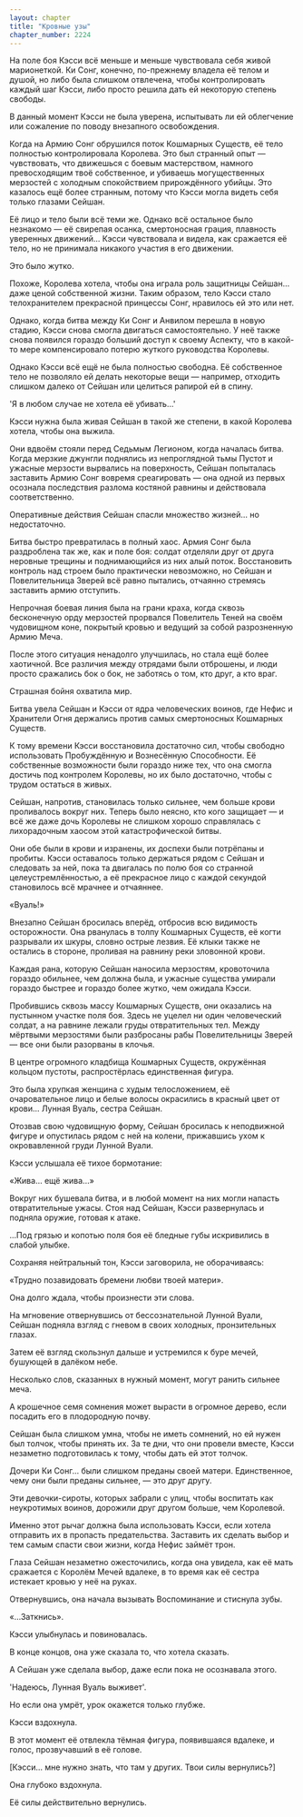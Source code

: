 ```yaml
---
layout: chapter
title: "Кровные узы"
chapter_number: 2224
---
```




На поле боя Кэсси всё меньше и меньше чувствовала себя живой марионеткой. Ки Сонг, конечно, по-прежнему владела её телом и душой, но либо была слишком отвлечена, чтобы контролировать каждый шаг Кэсси, либо просто решила дать ей некоторую степень свободы.

В данный момент Кэсси не была уверена, испытывать ли ей облегчение или сожаление по поводу внезапного освобождения.

Когда на Армию Сонг обрушился поток Кошмарных Существ, её тело полностью контролировала Королева. Это был странный опыт — чувствовать, что движешься с боевым мастерством, намного превосходящим твоё собственное, и убиваешь могущественных мерзостей с холодным спокойствием прирождённого убийцы. Это казалось ещё более странным, потому что Кэсси могла видеть себя только глазами Сейшан.

Её лицо и тело были всё теми же. Однако всё остальное было незнакомо — её свирепая осанка, смертоносная грация, плавность уверенных движений... Кэсси чувствовала и видела, как сражается её тело, но не принимала никакого участия в его движении.

Это было жутко.

Похоже, Королева хотела, чтобы она играла роль защитницы Сейшан... даже ценой собственной жизни. Таким образом, тело Кэсси стало телохранителем прекрасной принцессы Сонг, нравилось ей это или нет.

Однако, когда битва между Ки Сонг и Анвилом перешла в новую стадию, Кэсси снова смогла двигаться самостоятельно. У неё также снова появился гораздо больший доступ к своему Аспекту, что в какой-то мере компенсировало потерю жуткого руководства Королевы.

Однако Кэсси всё ещё не была полностью свободна. Её собственное тело не позволяло ей делать некоторые вещи — например, отходить слишком далеко от Сейшан или целиться рапирой ей в спину.

'Я в любом случае не хотела её убивать...'

Кэсси нужна была живая Сейшан в такой же степени, в какой Королева хотела, чтобы она выжила.

Они вдвоём стояли перед Седьмым Легионом, когда началась битва. Когда мерзкие джунгли поднялись из непроглядной тьмы Пустот и ужасные мерзости вырвались на поверхность, Сейшан попыталась заставить Армию Сонг вовремя среагировать — она одной из первых осознала последствия разлома костяной равнины и действовала соответственно.

Оперативные действия Сейшан спасли множество жизней... но недостаточно.

Битва быстро превратилась в полный хаос. Армия Сонг была раздроблена так же, как и поле боя: солдат отделяли друг от друга неровные трещины и поднимающийся из них алый поток. Восстановить контроль над строем было практически невозможно, но Сейшан и Повелительница Зверей всё равно пытались, отчаянно стремясь заставить армию отступить.

Непрочная боевая линия была на грани краха, когда сквозь бесконечную орду мерзостей прорвался Повелитель Теней на своём чудовищном коне, покрытый кровью и ведущий за собой разрозненную Армию Меча.

После этого ситуация ненадолго улучшилась, но стала ещё более хаотичной. Все различия между отрядами были отброшены, и люди просто сражались бок о бок, не заботясь о том, кто друг, а кто враг.

Страшная бойня охватила мир.

Битва увела Сейшан и Кэсси от ядра человеческих воинов, где Нефис и Хранители Огня держались против самых смертоносных Кошмарных Существ.

К тому времени Кэсси восстановила достаточно сил, чтобы свободно использовать Пробуждённую и Вознесённую Способности. Её собственные возможности были гораздо ниже тех, что она смогла достичь под контролем Королевы, но их было достаточно, чтобы с трудом остаться в живых.

Сейшан, напротив, становилась только сильнее, чем больше крови проливалось вокруг них. Теперь было неясно, кто кого защищает — и всё же даже дочь Королевы не слишком хорошо справлялась с лихорадочным хаосом этой катастрофической битвы.

Они обе были в крови и изранены, их доспехи были потрёпаны и пробиты. Кэсси оставалось только держаться рядом с Сейшан и следовать за ней, пока та двигалась по полю боя со странной целеустремлённостью, а её прекрасное лицо с каждой секундой становилось всё мрачнее и отчаяннее.

«Вуаль!»

Внезапно Сейшан бросилась вперёд, отбросив всю видимость осторожности. Она рванулась в толпу Кошмарных Существ, её когти разрывали их шкуры, словно острые лезвия. Её клыки также не остались в стороне, проливая на равнину реки зловонной крови.

Каждая рана, которую Сейшан наносила мерзостям, кровоточила гораздо обильнее, чем должна была, и ужасные существа умирали гораздо быстрее и гораздо более жутко, чем ожидала Кэсси.

Пробившись сквозь массу Кошмарных Существ, они оказались на пустынном участке поля боя. Здесь не уцелел ни один человеческий солдат, а на равнине лежали груды отвратительных тел. Между мёртвыми мерзостями были разбросаны рабы Повелительницы Зверей — все они были разорваны в клочья.

В центре огромного кладбища Кошмарных Существ, окружённая кольцом пустоты, распростёрлась единственная фигура.

Это была хрупкая женщина с худым телосложением, её очаровательное лицо и белые волосы окрасились в красный цвет от крови... Лунная Вуаль, сестра Сейшан.

Отозвав свою чудовищную форму, Сейшан бросилась к неподвижной фигуре и опустилась рядом с ней на колени, прижавшись ухом к окровавленной груди Лунной Вуали.

Кэсси услышала её тихое бормотание:

«Жива... ещё жива...»

Вокруг них бушевала битва, и в любой момент на них могли напасть отвратительные ужасы. Стоя над Сейшан, Кэсси развернулась и подняла оружие, готовая к атаке.

...Под грязью и копотью поля боя её бледные губы искривились в слабой улыбке.

Сохраняя нейтральный тон, Кэсси заговорила, не оборачиваясь:

«Трудно позавидовать бремени любви твоей матери».

Она долго ждала, чтобы произнести эти слова.

На мгновение отвернувшись от бессознательной Лунной Вуали, Сейшан подняла взгляд с гневом в своих холодных, пронзительных глазах.

Затем её взгляд скользнул дальше и устремился к буре мечей, бушующей в далёком небе.

Несколько слов, сказанных в нужный момент, могут ранить сильнее меча.

А крошечное семя сомнения может вырасти в огромное дерево, если посадить его в плодородную почву.

Сейшан была слишком умна, чтобы не иметь сомнений, но ей нужен был толчок, чтобы принять их. За те дни, что они провели вместе, Кэсси незаметно подготовилась к тому, чтобы дать ей этот толчок.

Дочери Ки Сонг... были слишком преданы своей матери. Единственное, чему они были преданы сильнее, — это друг другу.

Эти девочки-сироты, которых забрали с улиц, чтобы воспитать как неукротимых воинов, дорожили друг другом больше, чем Королевой.

Именно этот рычаг должна была использовать Кэсси, если хотела отправить их в пропасть предательства. Заставить их сделать выбор и тем самым спасти свои жизни, когда Нефис займёт трон.

Глаза Сейшан незаметно ожесточились, когда она увидела, как её мать сражается с Королём Мечей вдалеке, в то время как её сестра истекает кровью у неё на руках.

Отвернувшись, она начала вызывать Воспоминание и стиснула зубы.

«...Заткнись».

Кэсси улыбнулась и повиновалась.

В конце концов, она уже сказала то, что хотела сказать.

А Сейшан уже сделала выбор, даже если пока не осознавала этого.

'Надеюсь, Лунная Вуаль выживет'.

Но если она умрёт, урок окажется только глубже.

Кэсси вздохнула.

В этот момент её отвлекла тёмная фигура, появившаяся вдалеке, и голос, прозвучавший в её голове.

[Кэсси... мне нужно знать, что там у других. Твои силы вернулись?]

Она глубоко вздохнула.

Её силы действительно вернулись.

